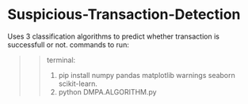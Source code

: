 # Suspicious-Transaction-Detection
Uses 3 classification algorithms to predict whether transaction is successfull or not.
commands to run:
>>terminal:
>>1. pip install numpy pandas matplotlib warnings seaborn scikit-learn.
>>2. python DMPA.ALGORITHM.py
